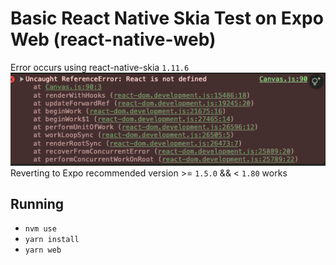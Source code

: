 # Basic React Native Skia Test on Expo Web (react-native-web)

Error occurs using react-native-skia `1.11.6`
![](2025-02-11-13-35-42.png)
Reverting to Expo recommended version >= `1.5.0` && < `1.80` works

## Running

- `nvm use`
- `yarn install`
- `yarn web`
